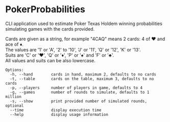 # PokerProbabilities
CLI application used to estimate Poker Texas Holdem winning probabilities simulating games with the cards provided.


Cards are given as a string, for example "4CAQ" means 2 cards: 4 of ♥ and ace of ♦.<br/>
The values are '1' or 'A', '2' to '10', 'J' or '11', 'Q' or '12', 'K' or '13'.<br/>
Suits are 'C' or '♥', 'Q' or '♦', 'P' or '♠' and 'F' or '♣'.<br/>
All values and suits can be also lowercase.


```
Options:
  -h, --hand        cards in hand, maximum 2, defaults to no cards
  -t, --table       cards on the table, maximum 3, defaults to no cards
  -p, --players     number of players in game, defaults to 4
  -g, --games       number of rounds to simulate, defaults to 1 million
  -s, --show        print provided number of simulated rounds, optional
  --time            display execution time
  --help            display usage information
```
